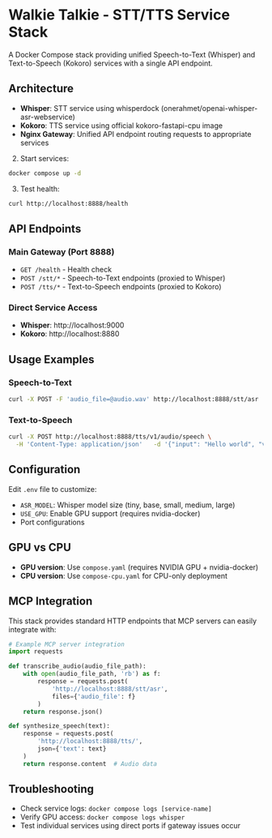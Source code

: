# Walkie Talkie - STT/TTS Service Stack

A Docker Compose stack providing unified Speech-to-Text (Whisper) and Text-to-Speech (Kokoro) services with a single API endpoint.

## Architecture

- **Whisper**: STT service using whisperdock (onerahmet/openai-whisper-asr-webservice)
- **Kokoro**: TTS service using official kokoro-fastapi-cpu image  
- **Nginx Gateway**: Unified API endpoint routing requests to appropriate services

2. Start services:
```bash
docker compose up -d
```

3. Test health:
```bash
curl http://localhost:8888/health
```

## API Endpoints

### Main Gateway (Port 8888)
- `GET /health` - Health check
- `POST /stt/*` - Speech-to-Text endpoints (proxied to Whisper)
- `POST /tts/*` - Text-to-Speech endpoints (proxied to Kokoro)

### Direct Service Access
- **Whisper**: http://localhost:9000 
- **Kokoro**: http://localhost:8880

## Usage Examples

### Speech-to-Text
```bash
curl -X POST -F 'audio_file=@audio.wav' http://localhost:8888/stt/asr
```

### Text-to-Speech  
```bash
curl -X POST http://localhost:8888/tts/v1/audio/speech \
  -H 'Content-Type: application/json'   -d '{"input": "Hello world", "voice": "af_jadzia"}' --output test.mp3
```

## Configuration

Edit `.env` file to customize:
- `ASR_MODEL`: Whisper model size (tiny, base, small, medium, large)
- `USE_GPU`: Enable GPU support (requires nvidia-docker)
- Port configurations

## GPU vs CPU

- **GPU version**: Use `compose.yaml` (requires NVIDIA GPU + nvidia-docker)
- **CPU version**: Use `compose-cpu.yaml` for CPU-only deployment

## MCP Integration

This stack provides standard HTTP endpoints that MCP servers can easily integrate with:

```python
# Example MCP server integration
import requests

def transcribe_audio(audio_file_path):
    with open(audio_file_path, 'rb') as f:
        response = requests.post(
            'http://localhost:8888/stt/asr',
            files={'audio_file': f}
        )
    return response.json()

def synthesize_speech(text):
    response = requests.post(
        'http://localhost:8888/tts/',
        json={'text': text}
    )
    return response.content  # Audio data
```

## Troubleshooting

- Check service logs: `docker compose logs [service-name]`
- Verify GPU access: `docker compose logs whisper`
- Test individual services using direct ports if gateway issues occur
